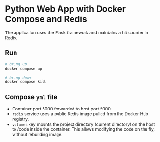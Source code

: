# Python Web App with Docker Compose and Redis

The application uses the Flask framework and maintains a hit counter in Redis.

## Run 

```sh
# bring up
docker compose up

# bring down
docker compose kill
```
## Compose `yml` file

- Container port 5000 forwarded to host port 5000
- `redis` service uses a public Redis image pulled from the Docker Hub registry.
- `volumes` key mounts the project directory (current directory) on the host to /code inside the container. This allows modifying the code on the fly, without rebuilding image.
